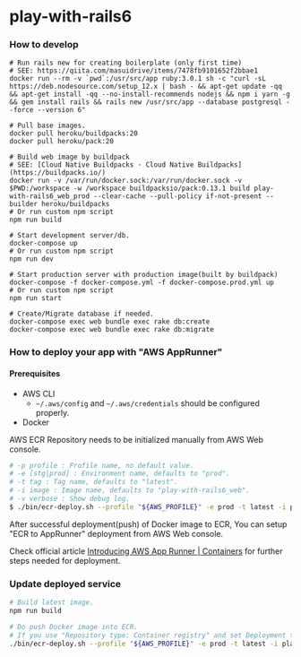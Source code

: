 # play-with-rails6

### How to develop

```
# Run rails new for creating boilerplate (only first time)
# SEE: https://qiita.com/masuidrive/items/7478fb9101652f2bbae1
docker run --rm -v `pwd`:/usr/src/app ruby:3.0.1 sh -c "curl -sL https://deb.nodesource.com/setup_12.x | bash - && apt-get update -qq && apt-get install -qq --no-install-recommends nodejs && npm i yarn -g && gem install rails && rails new /usr/src/app --database postgresql --force --version 6"

# Pull base images.
docker pull heroku/buildpacks:20
docker pull heroku/pack:20

# Build web image by buildpack
# SEE: [Cloud Native Buildpacks · Cloud Native Buildpacks](https://buildpacks.io/)
docker run -v /var/run/docker.sock:/var/run/docker.sock -v $PWD:/workspace -w /workspace buildpacksio/pack:0.13.1 build play-with-rails6_web_prod --clear-cache --pull-policy if-not-present --builder heroku/buildpacks
# Or run custom npm script
npm run build

# Start development server/db.
docker-compose up
# Or run custom npm script
npm run dev

# Start production server with production image(built by buildpack)
docker-compose -f docker-compose.yml -f docker-compose.prod.yml up
# Or run custom npm script
npm run start

# Create/Migrate database if needed.
docker-compose exec web bundle exec rake db:create
docker-compose exec web bundle exec rake db:migrate
```

### How to deploy your app with "AWS AppRunner"

#### Prerequisites

- AWS CLI
  - `~/.aws/config` and `~/.aws/credentials` should be configured properly.
- Docker

AWS ECR Repository needs to be initialized manually from AWS Web console.

```bash
# -p profile : Profile name, no default value.
# -e [stg|prod] : Environment name, defaults to "prod".
# -t tag : Tag name, defaults to "latest".
# -i image : Image name, defaults to "play-with-rails6_web".
# -v verbose : Show debug log.
$ ./bin/ecr-deploy.sh --profile "${AWS_PROFILE}" -e prod -t latest -i play-with-rails6_web
```

After successful deployment(push) of Docker image to ECR,
You can setup "ECR to AppRunner" deployment from AWS Web console.

Check official article [Introducing AWS App Runner | Containers](https://aws.amazon.com/jp/blogs/containers/introducing-aws-app-runner/) for further steps needed for deployment.

### Update deployed service

```bash
# Build latest image.
npm run build

# Do push Docker image into ECR.
# If you use "Repository type: Container registry" and set Deployment trigger to "Automatic", this "push" action results new deployment of AppRunner service.
./bin/ecr-deploy.sh --profile "${AWS_PROFILE}" -e prod -t latest -i play-with-rails6_web
```